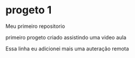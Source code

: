 # progeto 1
 Meu primeiro repositorio

primeiro progeto criado assistindo uma video aula

Essa linha eu adicionei mais uma auteração remota 
